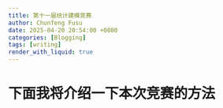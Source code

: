 ```yaml
---
title: 第十一届统计建模竞赛
author: Chunfeng Fusu
date: 2025-04-20 20:54:00 +0800
categories: [Blogging]
tags: [writing]
render_with_liquid: true
---
```

# 下面我将介绍一下本次竞赛的方法
